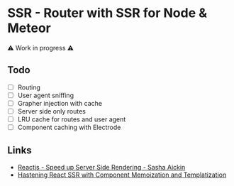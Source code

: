 # SSR - Router with SSR for Node & Meteor

:warning: Work in progress :warning:

## Todo
- [ ] Routing
- [ ] User agent sniffing
- [ ] Grapher injection with cache
- [ ] Server side only routes
- [ ] LRU cache for routes and user agent
- [ ] Component caching with Electrode

## Links

- [Reactjs - Speed up Server Side Rendering - Sasha Aickin](https://www.youtube.com/watch?v=PnpfGy7q96U)
- [Hastening React SSR with Component Memoization and Templatization](https://www.youtube.com/watch?v=sn-C_DKLKPE)
